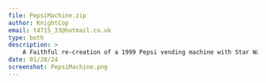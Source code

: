 ```yaml
---
file: PepsiMachine.zip
author: KnightCop
email: t4715_33@hotmail.co.uk
type: both
description: >
    A Faithful re-creation of a 1999 Pepsi vending machine with Star Wars Episode 1 the Phantom Menace advertising.  If you wanna make your map look like it was made circa 1999-2002, then look no further than this 90's Nostalgia Wave piece of scenery!
date: 01/28/24
screenshot: PepsiMachine.png
---
```

